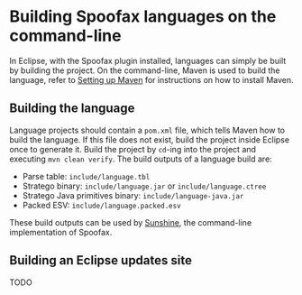 # Building Spoofax languages on the command-line

In Eclipse, with the Spoofax plugin installed, languages can simply be built by building the project. On the command-line, Maven is used to build the language, refer to [Setting up Maven](/dev/#setting-up-maven) for instructions on how to install Maven.

## Building the language

Language projects should contain a `pom.xml` file, which tells Maven how to build the language. If this file does not exist, build the project inside Eclipse once to generate it. Build the project by `cd`-ing into the project and executing `mvn clean verify`. The build outputs of a language build are:

* Parse table: `include/language.tbl`
* Stratego binary: `include/language.jar` or `include/language.ctree`
* Stratego Java primitives binary: `include/language-java.jar`
* Packed ESV: `include/language.packed.esv`

These build outputs can be used by [Sunshine](https://github.com/metaborg/spoofax-sunshine/blob/master/README.md), the command-line implementation of Spoofax.

## Building an Eclipse updates site

TODO

